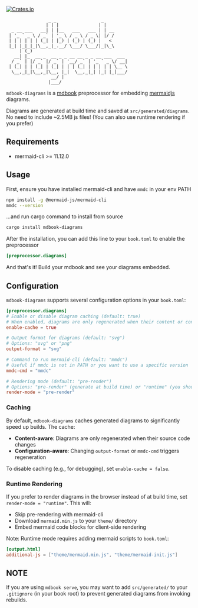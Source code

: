 [![Crates.io](https://img.shields.io/crates/v/mdbook-diagrams)](https://crates.io/crates/mdbook-diagrams)
```
                _ _                 _         
               | | |               | |        
  _ __ ___   __| | |__   ___   ___ | | __     
 | '_ ` _ \ / _` | '_ \ / _ \ / _ \| |/ /     
 | | | | | | (_| | |_) | (_) | (_) |   <      
 |_| |_|_|_|\__,_|_.__/ \___/ \___/|_|\_\     
     | (_)                                    
   __| |_  __ _  __ _ _ __ __ _ _ __ ___  ___ 
  / _` | |/ _` |/ _` | '__/ _` | '_ ` _ \/ __|
 | (_| | | (_| | (_| | | | (_| | | | | | \__ \
  \__,_|_|\__,_|\__, |_|  \__,_|_| |_| |_|___/
                 __/ |                        
                |___/                         
```

`mdbook-diagrams` is a [mdbook](https://rust-lang.github.io/mdBook/) preprocessor for embedding [mermaidjs](https://mermaid.js.org/) diagrams.

Diagrams are generated at build time and saved at `src/generated/diagrams`. No need to include ~2.5MB js files! (You can also use runtime rendering if you prefer)

## Requirements

- mermaid-cli >= 11.12.0

## Usage

First, ensure you have installed mermaid-cli and have `mmdc` in your env PATH
```bash
npm install -g @mermaid-js/mermaid-cli
mmdc --version
```

...and run cargo command to install from source
```bash
cargo install mdbook-diagrams
```

After the installation, you can add this line to your `book.toml` to enable the preprocessor
```toml
[preprocessor.diagrams]
```

And that's it! Build your mdbook and see your diagrams embedded.

## Configuration

`mdbook-diagrams` supports several configuration options in your `book.toml`:

```toml
[preprocessor.diagrams]
# Enable or disable diagram caching (default: true)
# When enabled, diagrams are only regenerated when their content or configuration changes
enable-cache = true

# Output format for diagrams (default: "svg")
# Options: "svg" or "png"
output-format = "svg"

# Command to run mermaid-cli (default: "mmdc")
# Useful if mmdc is not in PATH or you want to use a specific version
mmdc-cmd = "mmdc"

# Rendering mode (default: "pre-render")
# Options: "pre-render" (generate at build time) or "runtime" (you should include mermaidJS files, render in browser)
render-mode = "pre-render"
```

### Caching

By default, `mdbook-diagrams` caches generated diagrams to significantly speed up builds. The cache:

- **Content-aware**: Diagrams are only regenerated when their source code changes
- **Configuration-aware**: Changing `output-format` or `mmdc-cmd` triggers regeneration

To disable caching (e.g., for debugging), set `enable-cache = false`.

### Runtime Rendering

If you prefer to render diagrams in the browser instead of at build time, set `render-mode = "runtime"`. This will:
- Skip pre-rendering with mermaid-cli
- Download `mermaid.min.js` to your `theme/` directory
- Embed mermaid code blocks for client-side rendering

Note: Runtime mode requires adding mermaid scripts to `book.toml`:
```toml
[output.html]
additional-js = ["theme/mermaid.min.js", "theme/mermaid-init.js"]
```

## NOTE

If you are using `mdbook serve`, you may want to add `src/generated/` to your `.gitignore` (in your book root) to prevent generated diagrams from invoking rebuilds.
